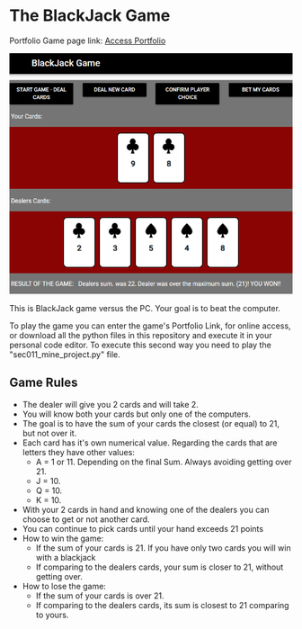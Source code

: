 # The BlackJack Game

Portfolio Game page link: [Access Portfolio](https://meduardaeneves.github.io/portfolio/games/blackjack/)

<p align="center">
  <img src="files/blackjack_playing.png" width="650">
</p>

This is BlackJack game versus the PC. Your goal is to beat the computer. 

To play the game you can enter the game's Portfolio Link, for online access, or download all the python files in this repository and execute it in your personal code editor. To execute this second way you need to play the "sec011_mine_project.py" file.

## Game Rules

  <p>
    <ul>
      <li>The dealer will give you 2 cards and will take 2.</li>
      <li>You will know both your cards but only one of the computers.</li>
      <li>The goal is to have the sum of your cards the closest (or equal) to 21, but not over it.</li>
      <li>
        Each card has it's own numerical value. Regarding the cards that are letters they have other values:
        <ul>
          <li>A = 1 or 11. Depending on the final Sum. Always avoiding getting over 21.</li>
          <li>J = 10.</li>
          <li>Q = 10.</li>
          <li>K = 10.</li>
        </ul>
      </li>
      <li>With your 2 cards in hand and knowing one of the dealers you can choose to get or not another card.</li>
      <li>You can continue to pick cards until your hand exceeds 21 points</li>
      <li>
        How to win the game:
        <ul>
          <li>If the sum of your cards is 21. If you have only two cards you will win with a blackjack</li>
          <li>If comparing to the dealers cards, your sum is closer to 21, without getting over.</li>
        </ul>
      </li>
      <li>
        How to lose the game:
        <ul>
          <li>If the sum of your cards is over 21.</li>
          <li>If comparing to the dealers cards, its sum is closest to 21 comparing to yours.</li>
        </ul>
      </li>
    </ul>
  </p>
